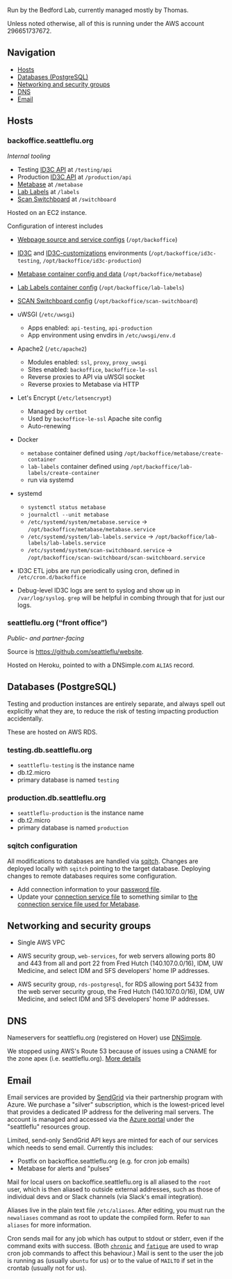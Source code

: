 Run by the Bedford Lab, currently managed mostly by Thomas.

Unless noted otherwise, all of this is running under the AWS account
296651737672.

## Navigation
* [Hosts](#hosts)
* [Databases (PostgreSQL)](#databases-postgresql)
* [Networking and security groups](#networking-and-security-groups)
* [DNS](#dns)
* [Email](#email)


## Hosts

### backoffice.seattleflu.org

_Internal tooling_

* Testing [ID3C API](https://github.com/seattleflu/id3c) at `/testing/api`
* Production [ID3C API](https://github.com/seattleflu/id3c) at `/production/api`
* [Metabase](https://metabase.com) at `/metabase`
* [Lab Labels](https://github.com/tsibley/Lab-Labels) at `/labels`
* [Scan Switchboard](https://github.com/seattleflu/scan-switchboard) at `/switchboard`

Hosted on an EC2 instance.

Configuration of interest includes

* [Webpage source and service configs](https://github.com/seattleflu/backoffice) (`/opt/backoffice`)

* [ID3C](https://github.com/seattleflu/id3c) and [ID3C-customizations](https://github.com/seattleflu/id3c-customizations) environments (`/opt/backoffice/id3c-testing`, `/opt/backoffice/id3c-production`)

* [Metabase container config and data](https://github.com/seattleflu/backoffice/tree/master/metabase) (`/opt/backoffice/metabase`)

* [Lab Labels container config](https://github.com/seattleflu/backoffice/tree/master/lab-labels) (`/opt/backoffice/lab-labels`)

* [SCAN Switchboard config](https://github.com/seattleflu/backoffice/tree/master/scan-switchboard) (`/opt/backoffice/scan-switchboard`)

* uWSGI (`/etc/uwsgi`)
    - Apps enabled: `api-testing`, `api-production`
    - App environment using envdirs in `/etc/uwsgi/env.d`

* Apache2 (`/etc/apache2`)
    - Modules enabled: `ssl`, `proxy`, `proxy_uwsgi`
    - Sites enabled: `backoffice`, `backoffice-le-ssl`
    - Reverse proxies to API via uWSGI socket
    - Reverse proxies to Metabase via HTTP

* Let's Encrypt (`/etc/letsencrypt`)
    - Managed by `certbot`
    - Used by `backoffice-le-ssl` Apache site config
    - Auto-renewing

* Docker
    - `metabase` container defined using `/opt/backoffice/metabase/create-container`
    - `lab-labels` container defined using `/opt/backoffice/lab-labels/create-container`
    - run via systemd

* systemd
    - `systemctl status metabase`
    - `journalctl --unit metabase`
    - `/etc/systemd/system/metabase.service` → `/opt/backoffice/metabase/metabase.service`
    - `/etc/systemd/system/lab-labels.service` → `/opt/backoffice/lab-labels/lab-labels.service`
    - `/etc/systemd/system/scan-switchboard.service` → `/opt/backoffice/scan-switchboard/scan-switchboard.service`

* ID3C ETL jobs are run periodically using cron, defined in `/etc/cron.d/backoffice`

* Debug-level ID3C logs are sent to syslog and show up in `/var/log/syslog`.
  `grep` will be helpful in combing through that for just our logs.


### seattleflu.org (“front office”)

_Public- and partner-facing_

Source is <https://github.com/seattleflu/website>.

Hosted on Heroku, pointed to with a DNSimple.com `ALIAS` record.


## Databases (PostgreSQL)

Testing and production instances are entirely separate, and always spell out
explicitly what they are, to reduce the risk of testing impacting production
accidentally.

These are hosted on AWS RDS.

### testing.db.seattleflu.org

* `seattleflu-testing` is the instance name
* db.t2.micro
* primary database is named `testing`

### production.db.seattleflu.org

* `seattleflu-production` is the instance name
* db.t2.micro
* primary database is named `production`

### sqitch configuration
All modifications to databases are handled via [sqitch].
Changes are deployed locally with `sqitch` pointing to the target database.
Deploying changes to remote databases requires some configuration.
* Add connection information to your [password file].
* Update your [connection service file] to something similar to [the connection service file used for Metabase].


## Networking and security groups

* Single AWS VPC

* AWS security group, `web-services`, for web servers allowing ports 80 and 443
  from all and port 22 from Fred Hutch (140.107.0.0/16), IDM, UW Medicine, and select IDM and
  SFS developers' home IP addresses.

* AWS security group, `rds-postgresql`, for RDS allowing port 5432 from the web
  server security group, the Fred Hutch (140.107.0.0/16), IDM, UW Medicine, and select IDM
  and SFS developers' home IP addresses.


## DNS

Nameservers for seattleflu.org (registered on Hover) use
[DNSimple](https://dnsimple.com).

We stopped using AWS's Route 53 because of issues using a CNAME for the zone
apex (i.e. seattleflu.org).
[More details](https://devcenter.heroku.com/articles/custom-domains#configuring-dns-for-root-domains)


## Email

Email services are provided by [SendGrid](https://sendgrid.com) via their
partnership program with Azure.  We purchase a "silver" subscription, which is
the lowest-priced level that provides a dedicated IP address for the delivering
mail servers.  The account is managed and accessed via the [Azure portal][]
under the "seattleflu" resources group.

Limited, send-only SendGrid API keys are minted for each of our services which
needs to send email.  Currently this includes:

* Postfix on backoffice.seattleflu.org (e.g. for cron job emails)
* Metabase for alerts and "pulses"

Mail for local users on backoffice.seattleflu.org is all aliased to the `root`
user, which is then aliased to outside external addresses, such as those of
individual devs and or Slack channels (via Slack's email integration).

Aliases live in the plain text file `/etc/aliases`.  After editing, you must
run the `newaliases` command as root to update the compiled form.  Refer to
`man aliases` for more information.

Cron sends mail for any job which has output to stdout or stderr, even if the
command exits with success.  (Both [`chronic`][] and [`fatigue`][] are used to
wrap cron job commands to affect this behaviour.)  Mail is sent to the user the
job is running as (usually `ubuntu` for us) or to the value of `MAILTO` if set
in the crontab (usually not for us).


[Azure portal]: https://portal.azure.com
[sqitch]: https://sqitch.org/
[password file]: https://www.postgresql.org/docs/10/libpq-pgpass.html
[connection service file]: https://www.postgresql.org/docs/10/libpq-pgservice.html
[the connection service file used for Metabase]: https://github.com/seattleflu/backoffice/blob/master/pg_service.conf
[`chronic`]: https://joeyh.name/code/moreutils/
[`fatigue`]: https://github.com/tsibley/fatigue
